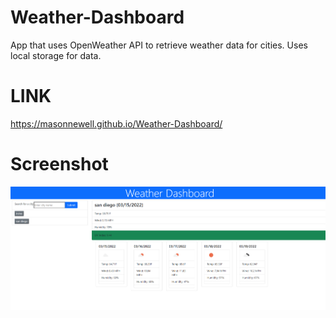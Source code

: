# Weather-Dashboard

App that uses OpenWeather API to retrieve weather data for cities. Uses local storage for data.

# LINK

https://masonnewell.github.io/Weather-Dashboard/

# Screenshot

![screenshot](./sub_ss.png)

